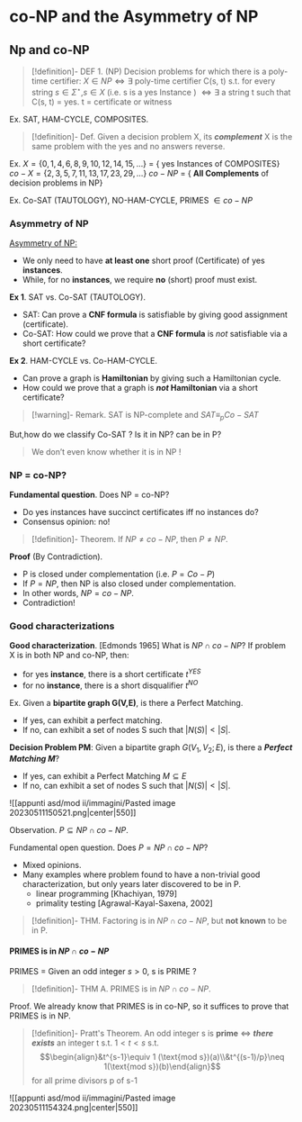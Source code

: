 
# co-NP and the Asymmetry of NP

## Np and co-NP

>[!definition]- DEF 1. (NP) 
>Decision problems for which there is a poly-time certifier: $X \in NP \iff \exists$ poly-time certifier C(s, t) s.t. for every string $s\in\Sigma^\star$,$s \in X$ (i.e. s is a yes Instance ) $\iff \exists$ a string t such that C(s, t) = yes. t = certificate or witness

Ex. SAT, HAM-CYCLE, COMPOSITES.

>[!definition]- Def. 
>Given a decision problem X, its _**complement**_ X is the same problem with the yes and no answers reverse.

Ex.
$X = \{ 0, 1, 4, 6, 8, 9, 10, 12, 14, 15, \dots \}$ = { yes Instances of COMPOSITES}
$co-X = \{ 2, 3, 5, 7, 11, 13, 17, 23, 29, \dots \}$
$co-NP$ = { **All Complements** of decision problems in NP}

Ex. Co-SAT (TAUTOLOGY), NO-HAM-CYCLE, PRIMES $\in co-NP$

### Asymmetry of NP

<u>Asymmetry of NP:</u>
- We only need to have **at least one** short proof (Certificate) of yes **instances**.
- While, for no **instances**, we require **no** (short) proof must exist.

**Ex 1**. SAT vs. Co-SAT (TAUTOLOGY).
- SAT: Can prove a **CNF formula** is satisfiable by giving good assignment (certificate).
- Co-SAT: How could we prove that a **CNF formula** is _not_ satisfiable via a short certificate?

**Ex 2**. HAM-CYCLE vs. Co-HAM-CYCLE.
- Can prove a graph is **Hamiltonian** by giving such a Hamiltonian cycle.
- How could we prove that a graph is **_not_ Hamiltonian** via a short certificate?

>[!warning]- Remark.
>SAT is NP-complete and $SAT\equiv_p Co-SAT$


But,how do we classify Co-SAT ? Is it in NP? can be in P?

> We don’t even know whether it is in NP !

### NP = co-NP?

**Fundamental question**. Does NP = co-NP?
- Do yes instances have succinct certificates iff no instances do?
- Consensus opinion: no!

>[!definition]- Theorem. 
>If $NP\neq co-NP$, then $P \neq NP.$

**Proof** (By Contradiction).
- P is closed under complementation (i.e. $P=Co-P$)
- If $P = NP$, then NP is also closed under complementation.
- In other words, $NP = co-NP.$
- Contradiction!

### Good characterizations

**Good characterization**. $[\text{Edmonds 1965}]$
What is $NP \cap co-NP$?
If problem X is in both NP and co-NP, then:
- for yes **instance**, there is a short certificate $t^{YES}$
- for no **instance**, there is a short disqualifier $t^{NO}$

Ex. Given a **bipartite graph G(V,E)**, is there a Perfect Matching.
- If yes, can exhibit a perfect matching.
- If no, can exhibit a set of nodes S such that $|N(S)| \lt |S|$.

**Decision Problem PM**: Given a bipartite graph $G(V_1,V_2; E)$, is there a _**Perfect Matching M**_?
- If yes, can exhibit a Perfect Matching $M \subseteq E$
- If no, can exhibit a set of nodes S such that $|N(S)| \lt |S|$.

![[appunti asd/mod ii/immagini/Pasted image 20230511150521.png|center|550]]


Observation. $P \subseteq NP \cap co-NP$.

Fundamental open question. Does $P = NP \cap co-NP$?
- Mixed opinions.
- Many examples where problem found to have a non-trivial good characterization, but only years later discovered to be in P.
	- linear programming $[\text{Khachiyan, 1979}]$
	- primality testing $[\text{Agrawal-Kayal-Saxena, 2002}]$

>[!definition]- THM. 
>Factoring is in $NP \cap co-NP$, but **not known** to be in P.

#### PRIMES is in $NP \cap co-NP$

PRIMES = Given an odd integer $s \gt 0$, s is PRIME ?

>[!definition]- THM A. 
>PRIMES is in $NP\cap co-NP.$

Proof.
We already know that PRIMES is in co-NP, so it suffices to prove that PRIMES is in NP.

>[!definition]- Pratt's Theorem.
>An odd integer s is **prime** $\iff$ _**there exists**_ an integer t s.t. $1 \lt t \lt s$ s.t. $$\begin{align}&t^{s-1}\equiv 1 (\text{mod s})(a)\\&t^{(s-1)/p}\neq 1(\text{mod s})(b)\end{align}$$ for all prime divisors p of s-1

![[appunti asd/mod ii/immagini/Pasted image 20230511154324.png|center|550]]



